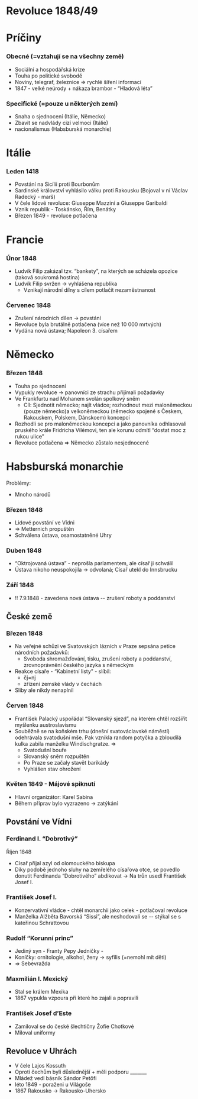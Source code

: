 <!-- Yay, no errors, warnings, or alerts! -->


# Revoluce 1848/49


# Príčiny


### Obecné (=vztahují se na všechny země)



* Sociální a hospodářská krize
* Touha po politické svobodě
* Noviny, telegraf, železnice ⇒ rychlé šíření informací
* 1847  - velké neúrody  + nákaza brambor  - “Hladová léta”


### Specifické (=pouze u některých zemí) 



* Snaha o sjednocení (Itálie, Německo)
* Zbavit se nadvlády cizí velmoci (Itálie)
* nacionalismus (Habsburská monarchie)


# Itálie


### Leden 1418 



* Povstání na Sicílii proti Bourbonům
* Sardinské království vyhlásilo válku proti Rakousku (Bojoval v ní Václav Radecký - marš)
* V čele lidové revoluce: Giuseppe Mazzini a Giuseppe Garibaldi
* Vznik republik - Toskánsko, Řím, Benátky
* Březen 1849 - revoluce potlačena


# Francie


### Únor 1848 



* Ludvík Filip zakázal tzv. “bankety”, na kterých se scházela opozice (taková soukromá hostina)
* Ludvík Filip svržen  → vyhlášena republika
    * Vznikají národní dílny s cílem potlačit nezaměstnanost 	


### Červenec 1848



* Zrušení národních dílen → povstání
* Revoluce byla brutálně potlačena (více než 10 000 mrtvých)
* Vydána nová ústava; Napoleon 3. císařem


# Německo


### Březen 1848 



* Touha po sjednocení 
* Vypukly revoluce → panovníci ze strachu přijímali požadavky
* Ve Frankfurtu nad Mohanem svolán spolkový sněm 
    * Cíl: Sjednotit německo; najít vládce; rozhodnout mezi maloněmeckou (pouze německo)a velkoněmeckou (německo spojené s Českem, Rakouskem, Polskem, Dánskoem) koncepcí
* Rozhodli se pro maloněmeckou koncepci a jako panovníka odhlasovali pruského krále Fridricha Vilémovi, ten ale korunu odmítl “dostat moc z rukou ulice”
* Revoluce potlačena ⇒ Německo zůstalo nesjednocené


# Habsburská monarchie

Problémy:



* Mnoho národů


### Březen 1848



* Lidové povstání ve Vídni
* ⇒ Metternich propuštěn
* Schválena ústava, osamostatněné Uhry


### Duben 1848 



* “Oktrojovaná ústava” - neprošla parlamentem, ale císař ji schválil 
* Ústava nikoho neuspokojila → odvolaná; Císař utekl do Innsbrucku


### Září 1848 



* !! 7.9.1848 - zavedena nová ústava -- zrušení roboty a poddanství


## České země


### Březen 1848



* Na veřejné schůzi ve Svatovských lázních v Praze sepsána petice národních požadavků:
    * Svoboda shromažďování, tisku, zrušení roboty a poddanství, zrovnoprávnění českého jazyka s německým
* Reakce císaře - “Kabinetní listy” - slíbil:
    * čj=nj
    * zřízení zemské vlády v čechách
* Sliby ale nikdy nenaplnil


### Červen 1848



* František Palacký uspořádal “Slovanský sjezd”, na kterém chtěl rozšířit myšlenku austroslavismu
*  Souběžně se na koňském trhu (dnešní svatováclavské náměstí) odehrávala svatodušní mše. Pak vznikla random potyčka a zbloudilá kulka zabila manželku Windischgratze. ⇒
    * Svatodušní bouře
    * Slovanský sněm rozpuštěn
    * Po Praze se začaly stavět barikády
    * Vyhlášen stav ohrožení


### Květen 1849 - Májové spiknutí



* Hlavní organizátor: Karel Sabina
* Během příprav bylo vyzrazeno → zatýkání


## Povstání ve Vídni


### Ferdinand I. “Dobrotivý” 

Říjen 1848



* Císař přijal azyl od olomouckého biskupa
* Díky podobě jednoho sluhy na zemřelého císařova otce, se povedlo donutit Ferdinanda “Dobrotivého” abdikovat → Na trůn usedl František Josef I.


### František Josef I.  



* Konzervativní vládce - chtěl monarchii jako celek - potlačoval revoluce
* Manželka Alžběta Bavorská “Sissi”, ale neshodovali se -- stýkal se s kateřinou Schrattovou 


### Rudolf “Korunní princ”



* Jediný syn - Franty Pepy Jedničky -
* Koníčky: ornitologie, alkohol, ženy → syfilis (=nemohl mít děti)
* ⇒ Sebevražda


### Maxmilián I. Mexický 



* Stal se králem Mexika
* 1867 vypukla vzpoura při které ho zajali a popravili


### František Josef d’Este



* Zamiloval se do české šlechtičny Žofie Chotkové
* Miloval uniformy


## Revoluce v Uhrách



* V čele Lajos Kossuth
* Oproti čechům byli důslednější + měli podporu _______
* Mládež vedl básník Sándor Petőfi
* léto 1849 - poraženi u Világoše 
* 1867 Rakousko → Rakousko-Uhersko